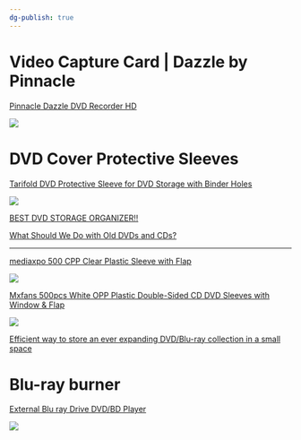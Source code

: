 ```yaml
---
dg-publish: true
---
```


# Video Capture Card | Dazzle by Pinnacle

[Pinnacle Dazzle DVD Recorder HD](https://www.amazon.com/Dazzle-DVD-Recorder-VHS-Converter/dp/B00EAS14KI)

![](https://www.pinnaclesys.com/static/pin/images/products/dazzle/video-capture-device.jpg)

# DVD Cover Protective Sleeves

[Tarifold DVD Protective Sleeve for DVD Storage with Binder Holes](https://www.amazon.com/dp/B07SFYCD3Q)

![](https://m.media-amazon.com/images/W/WEBP_402378-T2/images/I/71H9Eh2ZnSL._AC_SL1200_.jpg)

[BEST DVD STORAGE ORGANIZER!!](https://www.youtube.com/watch?v=6RXp4U4KFqA)

[What Should We Do with Old DVDs and CDs?](https://www.youtube.com/watch?v=ys3QPy0GSeM)

-------------------------

[mediaxpo 500 CPP Clear Plastic Sleeve with Flap](https://www.amazon.com/gp/product/B00OAYKBQ0)

![](https://m.media-amazon.com/images/W/WEBP_402378-T2/images/I/91kNvMRuTfL._AC_SL1500_.jpg)

[Mxfans 500pcs White OPP Plastic Double-Sided CD DVD Sleeves with Window & Flap](https://www.amazon.com/gp/product/B07DS8Y2RY)

![](https://m.media-amazon.com/images/W/WEBP_402378-T2/images/I/71HWR1q2LGL._AC_SL1500_.jpg)

[Efficient way to store an ever expanding DVD/Blu-ray collection in a small space](https://www.youtube.com/watch?v=FsV-jfoEGMg)

# Blu-ray burner

[External Blu ray Drive DVD/BD Player](https://www.amazon.com/External-Portable-Blu-ray-DriveCompatible-SpeedSilent/dp/B07DL5WQPN/ref=sr_1_1_sspa)

![](https://m.media-amazon.com/images/W/WEBP_402378-T2/images/I/713POkG846L._AC_SL1500_.jpg)